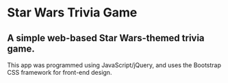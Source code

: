 # Star Wars Trivia Game
## A simple web-based Star Wars-themed trivia game.
This app was programmed using JavaScript/jQuery, and uses the Bootstrap CSS framework for front-end design.
